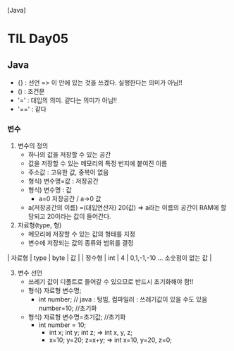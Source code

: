 [Java]
# TIL Day05

## Java
- {} : 선언 => 이 안에 있는 것을 쓰겠다. 실행한다는 의미가 아님!!
- () : 조건문
- '=' : 대입의 의미. 같다는 의미가 아님!!
- '==' : 같다

### 변수
1. 변수의 정의
    - 하나의 값을 저장할 수 있는 공간
    - 값을 저장할 수 있는 메모리의 특정 번지에 붙여진 이름
    - 주소값 : 고유한 값, 중복이 없음
    - 형식) 변수명=값 : 저장공간
    - 형식) 변수명 : 값
      - a=0  저장공간  /  a->0 값
    - a(저장공간의 이름) =(대입연산자) 20(값) => a라는 이름의 공간이 RAM에 할당되고 20이라는 값이 들어간다.
2. 자료형(type, 형)
    - 메모리에 저장할 수 있는 값의 형태를 지정
    - 변수에 저장되는 값의 종류와 범위를 결정

| 자료형 | type | byte | 값 |
| 정수형 | int  | 4    | 0,1,-1,-10 ... 소숫점이 없는 값 |


3. 변수 선언 
    - 쓰레기 값이 디폴트로 들어갈 수 있으므로 반드시 초기화해야 함!!
    - 형식) 자료형 변수명;
      - int number;  // java :  텅빔,   컴파일러 : 쓰레기값이 있을 수도 있음
         number=10; //초기화
    - 형식) 자료형 변수명=초기값;  //초기화
      -  int number = 10;
         -  int x; int y; int z; =>  int x, y, z; 
         -  x=10; y=20; z=x+y; =>  int x=10, y=20, z=0; 